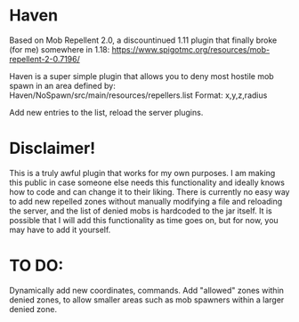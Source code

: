 # Haven

Based on Mob Repellent 2.0, a discountinued 1.11 plugin that finally broke (for me) somewhere in 1.18:
https://www.spigotmc.org/resources/mob-repellent-2-0.7196/

Haven is a super simple plugin that allows you to deny most hostile mob spawn in an area defined by: Haven/NoSpawn/src/main/resources/repellers.list
Format: x,y,z,radius

Add new entries to the list, reload the server plugins.

# Disclaimer!
This is a truly awful plugin that works for my own purposes. I am making this public in case someone else needs this functionality and ideally knows how to code and can change it to their liking. There is currently no easy way to add new repelled zones without manually modifying a file and reloading the server, and the list of denied mobs is hardcoded to the jar itself. It is possible that I will add this functionality as time goes on, but for now, you may have to add it yourself.

# TO DO:
Dynamically add new coordinates, commands.
Add "allowed" zones within denied zones, to allow smaller areas such as mob spawners within a larger denied zone.

